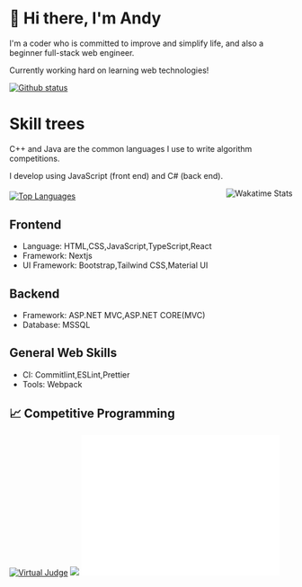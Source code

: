 # 👋 Hi there, I'm Andy
I'm a coder who is committed to improve and simplify life, and also a beginner full-stack web engineer.

Currently working hard on learning web technologies!

[<img alt="Github status" src="https://github-readme-stats.vercel.app/api?username=Andy106084&show_icons=true&theme=transparent">](https://github.com/anuraghazra/github-readme-stats)

# Skill trees

C++ and Java are the common languages I use to write algorithm competitions.

I develop using JavaScript (front end) and C# (back end).

[<img align="right" height="300em" alt="Wakatime Stats" src="https://github-readme-stats.vercel.app/api/wakatime?username=AndyYang&layout=compact&theme=transparent">](https://wakatime.com/@AndyYang)

[<img align="middle" alt="Top Languages" src="https://github-readme-stats.vercel.app/api/top-langs/?username=Andy106084&exclude_repo=cf-stats&theme=transparent">](https://github.com/anuraghazra/github-readme-stats)

## Frontend

- Language: HTML,CSS,JavaScript,TypeScript,React
- Framework: Nextjs
- UI Framework: Bootstrap,Tailwind CSS,Material UI


## Backend

- Framework: ASP.NET MVC,ASP.NET CORE(MVC)
- Database: MSSQL

## General Web Skills

- CI: Commitlint,ESLint,Prettier
- Tools: Webpack

## <b>&#128200; Competitive Programming</b>
[<img alt="Virtual Judge" height="350em" src="https://user-images.githubusercontent.com/76254396/224528417-283e5faf-59d9-4e68-8cce-ebf984299f11.png">](https://vjudge.net/user/s1091915)
[<img height="250em" src="https://leetcard.jacoblin.cool/Andy6114?theme=light&font=Karma" />](https://leetcode.com/profile/)
[<img height="250em" src="https://raw.githubusercontent.com/Andy106084/cf-stats/main/output/light_card.svg" />](https://codeforces.com/profile/andy910812)
